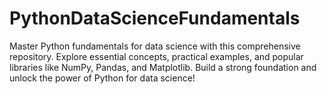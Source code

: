 # PythonDataScienceFundamentals
Master Python fundamentals for data science with this comprehensive repository. Explore essential concepts, practical examples, and popular libraries like NumPy, Pandas, and Matplotlib. Build a strong foundation and unlock the power of Python for data science!
